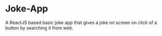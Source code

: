 # Joke-App
A ReactJS based basic joke app that gives a joke on screen on click of a button by searching it from web.
